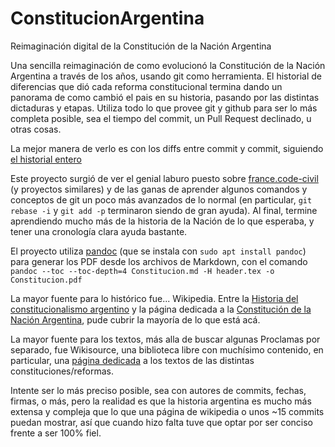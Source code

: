 # ConstitucionArgentina
Reimaginación digital de la Constitución de la Nación Argentina

Una sencilla reimaginación de como evolucionó la Constitución de la Nación Argentina a través de los años, usando git como herramienta. El historial de diferencias que dió cada reforma constitucional termina dando un panorama de como cambió el pais en su historia, pasando por las distintas dictaduras y etapas. Utiliza todo lo que provee git y github para ser lo más completa posible, sea el tiempo del commit, un Pull Request declinado, u otras cosas.

La mejor manera de verlo es con los diffs entre commit y commit, siguiendo [el historial entero](https://github.com/FdelMazo/ConstitucionArgentina/commits/master)

Este proyecto surgió de ver el genial laburo puesto sobre [france.code-civil](https://github.com/steeve/france.code-civil) (y proyectos similares) y de las ganas de aprender algunos comandos y conceptos de git un poco más avanzados de lo normal (en particular, `git rebase -i` y `git add -p` terminaron siendo de gran ayuda). Al final, termine aprendiendo mucho más de la historia de la Nación de lo que esperaba, y tener una cronología clara ayuda bastante.

El proyecto utiliza [pandoc](http://pandoc.org/) (que se instala con `sudo apt install pandoc`) para generar los PDF desde los archivos de Markdown, con el comando `pandoc --toc --toc-depth=4 Constitucion.md -H header.tex -o Constitucion.pdf`

La mayor fuente para lo histórico fue... Wikipedia. Entre la [Historia del constitucionalismo argentino](https://es.wikipedia.org/wiki/Historia_del_constitucionalismo_argentino) y la página dedicada a la [Constitución de la Nación Argentina](https://es.wikipedia.org/wiki/Constituci%C3%B3n_de_la_Naci%C3%B3n_Argentina), pude cubrir la mayoría de lo que está acá.

La mayor fuente para los textos, más alla de buscar algunas Proclamas por separado, fue Wikisource, una biblioteca libre con muchísimo contenido, en particular, una [página dedicada](https://es.wikisource.org/wiki/Categor%C3%ADa:Constituciones_nacionales_de_Argentina) a los textos de las distintas constituciones/reformas.

Intente ser lo más preciso posible, sea con autores de commits, fechas, firmas, o más, pero la realidad es que la historia argentina es mucho más extensa y compleja que lo que una página de wikipedia o unos ~15 commits puedan mostrar, así que cuando hizo falta tuve que optar por ser conciso frente a ser 100% fiel.
